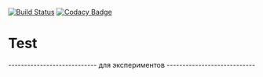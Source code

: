 [![Build Status](https://api.travis-ci.org/mabutamail/test.svg?branch=master)](https://travis-ci.org/mabutamail/test)
[![Codacy Badge](https://app.codacy.com/project/badge/Grade/070d6ae3da2a4756a2a2d42d8d85935b)](https://www.codacy.com/gh/mabutamail/TipoGraf/dashboard?utm_source=github.com&amp;utm_medium=referral&amp;utm_content=mabutamail/TipoGraf&amp;utm_campaign=Badge_Grade)


# Test
----------------------------    для экспериментов   ----------------------------